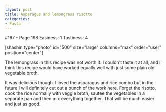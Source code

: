 ```yaml
---
layout: post
title: Asparagus and lemongrass risotto
categories:
- Pasta
---
```


#167 - Page 198
Easiness: 1
Tastiness: 4

[shashin type="photo" id="500" size="large" columns="max" order="user" position="center"]

The lemongrass in this recipe was not worth it. I couldn't taste it at all, and I think this recipe would have worked equally well with just some plain old vegetable broth.

It was delicious though. I loved the asparagus and rice combo but in the future I will definitely cut out a bunch of the work here. Forget the risotto, cook the rice normally with veggie broth, sautee the vegetables in a separate pan and then mix everything together. That will be much easier and just as good.
